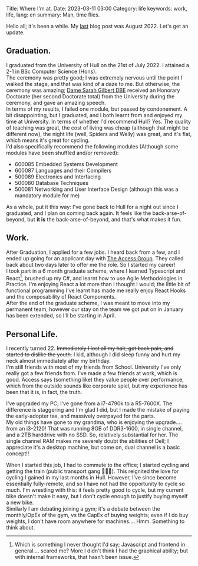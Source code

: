 Title: Where I'm at.
Date: 2023-03-11 03:00
Category: life
keywords: work, life,
lang: en
summary: Man, time flies.

Hello all; it's been a while. My [last]({filename}/SantanderDNS.md) blog post was August 2022. Let's get an update.  

## Graduation.  
I graduated from the University of Hull on the 21st of July 2022. I attained a 2-1 in BSc Computer Science (Hons).  
The ceremony was pretty good; I was extremely nervous until the point I walked the stage, and that was kind of a daze to me. But otherwise, the ceremony was amazing; [Dame Sarah Gilbert DBE](https://en.wikipedia.org/wiki/Sarah_Gilbert) received an Honorary Doctorate (her second Doctorate total) from the University during the ceremony, and gave an amazing speech.  
In terms of my results, I failed one module, but passed by condonement. A bit disappointing, but I graduated, and I both learnt from and enjoyed my time at University. In terms of whether I'd recommend Hull? Yes. The quality of teaching was great, the cost of living was cheap (although that might be different now), the night life (well, Spiders and Welly) was great, and it's flat, which means it's great for cycling.  
I'd also specifically recommend the following modules (Although some modules have been shuffled and/or removed):  

* 600085 Embedded Systems Development
* 600087 Languages and their Compilers
* 500089 Electronics and Interfacing
* 500080 Database Techniques
* 500081 Networking and User Interface Design (although this was a mandatory module for me)

As a whole, put it this way: I've gone back to Hull for a night out since I graduated, and I plan on coming back again. It feels like the back-arse-of-beyond, but **it is** the back-arse-of-beyond, and that's what makes it fun.  

## Work.
After Graduation, I applied for a few jobs. I heard back from a few, and I ended up going for an applicant day with [The Access Group](https://www.theaccessgroup.com/en-gb/). They called back about two days later to offer me the role. So I started my career!  
I took part in a 6 month graduate scheme, where I learned Typescript and React[^1], brushed up my C#, and learnt how to use Agile Methodologies in Practice. I'm enjoying React a lot more than I thought I would; the little bit of functional programming I've learnt has made me really enjoy React Hooks and the composability of React Components.  
After the end of the graduate scheme, I was meant to move into my permanent team; however our stay on the team we got put on in January has been extended, so I'll be starting in April.  

## Personal Life.
I recently turned 22. <del>Immediately I lost all my hair, got back pain, and started to dislike the youth.</del> I kid, although I did sleep funny and hurt my neck almost immediately after my birthday.  
I'm still friends with most of my friends from School. University I've only really got a few friends from. I've made a few friends at work, which is good. Access says (something like) they value people over performance, which from the outside sounds like corporate spiel, but my experience has been that it is, in fact, the truth.  

I've upgraded my PC; I've gone from a i7-4790k to a R5-7600X. The difference is staggering and I'm glad I did, but I made the mistake of paying the early-adopter tax, and massively overpayed for the parts.  
My old things have gone to my grandma, who is enjoying the upgrade.... from an i3-2120! That was running 8GB of DDR3-1600, in single channel, and a 2TB harddrive with no SSD. So, relatively substantial for her. The single channel RAM makes me severely doubt the abilities of Dell; I appreciate it's a desktop machine, but come on, dual channel is a basic concept!!  

When I started this job, I had to commute to the office; I started cycling and getting the train (public transport gang 😤😤😤). This reignited the love for cycling I gained in my last months in Hull. However, I've since become essentially fully-remote, and so I have not had the opportunity to cycle so much. I'm wrestling with this: it feels pretty good to cycle, but my current bike doesn't make it easy, but I don't cycle enough to justify buying myself a new bike.  
Similarly I am debating joining a gym; it's a debate between the monthly/OpEx of the gym, vs the CapEx of buying weights; even if I do buy weights, I don't have room anywhere for machines.... Hmm. Something to think about.

[^1]: Which is something I never thought I'd say; Javascript and frontend in general.... scared me? More I didn't think I had the graphical ability; but with internal frameworks, that hasn't been issue.